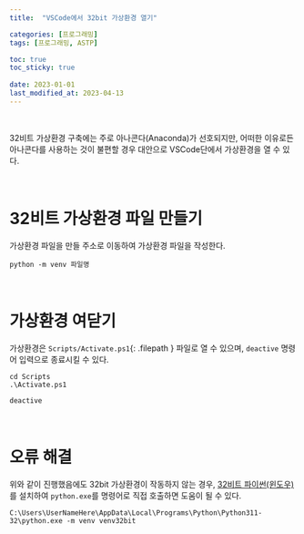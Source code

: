 ```yaml
---
title:  "VSCode에서 32bit 가상환경 열기"

categories: [프로그래밍]
tags: [프로그래밍, ASTP]

toc: true
toc_sticky: true
 
date: 2023-01-01
last_modified_at: 2023-04-13
---
```


<br>

32비트 가상환경 구축에는 주로 아나콘다(Anaconda)가 선호되지만, 어떠한 이유로든 아나콘다를 사용하는 것이 불편할 경우 대안으로 VSCode단에서 가상환경을 열 수 있다.

<br>

# 32비트 가상환경 파일 만들기  

가상환경 파일을 만들 주소로 이동하여 가상환경 파일을 작성한다.  

```terminal
python -m venv 파일명
```

<br>

# 가상환경 여닫기  

가상환경은 `Scripts/Activate.ps1`{: .filepath } 파일로 열 수 있으며, `deactive` 명령어 입력으로 종료시킬 수 있다.


```terminal
cd Scripts
.\Activate.ps1
```

```terminal
deactive
```

<br>

# 오류 해결
위와 같이 진행했음에도 32bit 가상환경이 작동하지 않는 경우, [32비트 파이썬(윈도우)](https://www.python.org/downloads/windows/)를 설치하여 `python.exe`를 명령어로 직접 호출하면 도움이 될 수 있다.

```terminal
C:\Users\UserNameHere\AppData\Local\Programs\Python\Python311-32\python.exe -m venv venv32bit
```